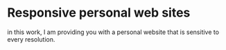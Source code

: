 # Responsive personal web sites
 in this work, I am providing you with a personal website that is sensitive to every resolution.
